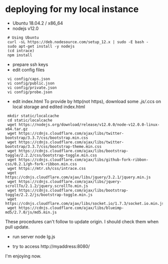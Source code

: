 # deploying for my local instance

- Ubuntu 18.04.2 / x86_64
- nodejs v12.0
```
 # Using Ubuntu
 curl -sL https://deb.nodesource.com/setup_12.x | sudo -E bash -
 sudo apt-get install -y nodejs
 (cd intrace)
 npm install
```
- prepare ssh keys
- edit config files
```
 vi config/caps.json
 vi config/public.json
 vi config/private.json
 vi config/probe.json
```

- edit index.html
To provide by http(not https), download some *.js/*.ccs on local storage and edited index.html
```
 mkdir static/localcache
 cd static/localcache
 wget https://nodejs.org/download/release/v12.0.0/node-v12.0.0-linux-x64.tar.gz
 wget https://cdnjs.cloudflare.com/ajax/libs/twitter-bootstrap/3.3.7/css/bootstrap.min.css
 wget https://cdnjs.cloudflare.com/ajax/libs/twitter-bootstrap/3.3.7/css/bootstrap-theme.min.css
 wget https://cdnjs.cloudflare.com/ajax/libs/bootstrap-toggle/2.2.2/css/bootstrap-toggle.min.css
 wget https://cdnjs.cloudflare.com/ajax/libs/github-fork-ribbon-css/0.2.1/gh-fork-ribbon.min.css
 wget https://mtr.sh/css/intrace.css
 wget https://cdnjs.cloudflare.com/ajax/libs/jquery/3.2.1/jquery.min.js
 wget https://cdnjs.cloudflare.com/ajax/libs/jquery-scrollTo/2.1.2/jquery.scrollTo.min.js
 wget https://cdnjs.cloudflare.com/ajax/libs/bootstrap-toggle/2.2.2/js/bootstrap-toggle.min.js
 wget https://cdnjs.cloudflare.com/ajax/libs/socket.io/1.7.3/socket.io.min.js
 wget https://cdnjs.cloudflare.com/ajax/libs/blueimp-md5/2.7.0/js/md5.min.js
```

These procedures can't follow to update origin. I should check them when pull update.

- run server
 node lg.js

- try to access
 http://myaddress:8080/

I'm enjoying now.
